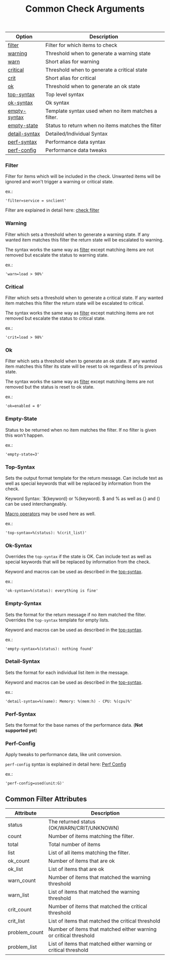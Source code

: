 ﻿---
title: Common Check Arguments
---

| Option                          | Description |
| ------------------------------- | ----------- |
| [filter](#filter)               | Filter for which items to check
| [warning](#warning)             | Threshold when to generate a warning state
| [warn](#warning)                | Short alias for warning
| [critical](#critical)           | Threshold when to generate a critical state
| [crit](#critical)               | Short alias for critical
| [ok](#ok)                       | Threshold when to generate an ok state
| [top-syntax](#top-syntax)       | Top level syntax
| [ok-syntax](#ok-syntax)         | Ok syntax
| [empty-syntax](#empty-syntax)   | Template syntax used when no item matches a filter.
| [empty-state](#empty-state)     | Status to return when no items matches the filter
| [detail-syntax](#detail-syntax) | Detailed/Individual Syntax
| [perf-syntax](#perf-syntax)     | Performance data syntax
| [perf-config](#perf-config)     | Performance data tweaks

### Filter

Filter for items which will be included in the check. Unwanted items will be ignored
and won't trigger a warning or critical state.

ex.:

    'filter=service = snclient'

Filter are explained in detail here: [check filter](../filter/)

### Warning

Filter which sets a threshold when to generate a warning state. If any wanted item
matches this filter the return state will be escalated to warning.

The syntax works the same way as [filter](#filter) except matching items are not
removed but escalate the status to warning state.

ex.:

    'warn=load > 90%'

### Critical

Filter which sets a threshold when to generate a critical state. If any wanted item
matches this filter the return state will be escalated to critical.

The syntax works the same way as [filter](#filter) except matching items are not
removed but escalate the status to critical state.

ex.:

    'crit=load > 98%'

### Ok

Filter which sets a threshold when to generate an ok state. If any wanted item
matches this filter its state will be reset to ok regardless of its previous state.

The syntax works the same way as [filter](#filter) except matching items are not
removed but the status is reset to ok state.

ex.:

    'ok=enabled = 0'

### Empty-State

Status to be returned when no item matches the filter. If no filter is given this won't happen.

ex.:

    'empty-state=3'

### Top-Syntax

Sets the output format template for the return message. Can include text as well
as special keywords that will be replaced by information from the check.

Keyword Syntax: ´\${keyword} or %(keyword). $ and % as well as {} and () can be used interchangeably.

[Macro operators](../../configuration/#macro-operators) may be used here as well.

ex.:

    'top-syntax=%(status): %(crit_list)'

### Ok-Syntax

Overrides the `top-syntax` if the state is OK. Can include text as well as special
keywords that will be replaced by information from the check.

Keyword and macros can be used as described in the [top-syntax](#top-syntax).

ex.:

    'ok-syntax=%(status): everything is fine'

### Empty-Syntax

Sets the format for the return message if no item matched the filter. Overrides the
`top-syntax` template for empty lists.

Keyword and macros can be used as described in the [top-syntax](#top-syntax).

ex.:

    'empty-syntax=%(status): nothing found'

### Detail-Syntax

Sets the format for each individual list item in the message.

Keyword and macros can be used as described in the [top-syntax](#top-syntax).

ex.:

    'detail-syntax=%(name): Memory: %(mem:h) - CPU: %(cpu)%'

### Perf-Syntax

Sets the format for the base names of the performance data. (**Not supported yet**)

### Perf-Config

Apply tweaks to performance data, like unit conversion.

`perf-config` syntax is explained in detail here: [Perf Config](../perfconfig/)

ex.:

    'perf-config=used(unit:G)'

## Common Filter Attributes

| Attribute     | Description |
| ------------- | ----------- |
| status        | The returned status (OK/WARN/CRIT/UNKNOWN)
| count         | Number of items matching the filter.
| total         | Total number of items
| list          | List of all items matching the filter.
| ok_count      | Number of items that are ok
| ok_list       | List of items that are ok
| warn_count    | Number of items that matched the warning threshold
| warn_list     | List of items that matched the warning threshold
| crit_count    | Number of items that matched the critical threshold
| crit_list     | List of items that matched the critical threshold
| problem_count | Number of items that matched either warning or critical threshold
| problem_list  | List of items that matched either warning or critical threshold
